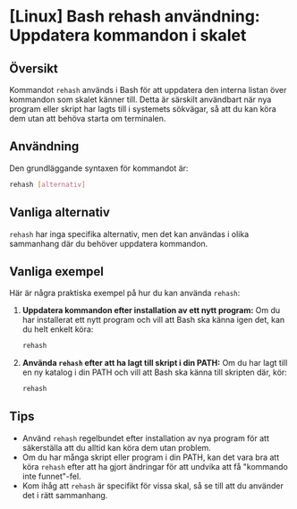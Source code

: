 # [Linux] Bash rehash användning: Uppdatera kommandon i skalet

## Översikt
Kommandot `rehash` används i Bash för att uppdatera den interna listan över kommandon som skalet känner till. Detta är särskilt användbart när nya program eller skript har lagts till i systemets sökvägar, så att du kan köra dem utan att behöva starta om terminalen.

## Användning
Den grundläggande syntaxen för kommandot är:

```bash
rehash [alternativ]
```

## Vanliga alternativ
`rehash` har inga specifika alternativ, men det kan användas i olika sammanhang där du behöver uppdatera kommandon.

## Vanliga exempel
Här är några praktiska exempel på hur du kan använda `rehash`:

1. **Uppdatera kommandon efter installation av ett nytt program:**
   Om du har installerat ett nytt program och vill att Bash ska känna igen det, kan du helt enkelt köra:
   ```bash
   rehash
   ```

2. **Använda `rehash` efter att ha lagt till skript i din PATH:**
   Om du har lagt till en ny katalog i din PATH och vill att Bash ska känna till skripten där, kör:
   ```bash
   rehash
   ```

## Tips
- Använd `rehash` regelbundet efter installation av nya program för att säkerställa att du alltid kan köra dem utan problem.
- Om du har många skript eller program i din PATH, kan det vara bra att köra `rehash` efter att ha gjort ändringar för att undvika att få "kommando inte funnet"-fel.
- Kom ihåg att `rehash` är specifikt för vissa skal, så se till att du använder det i rätt sammanhang.